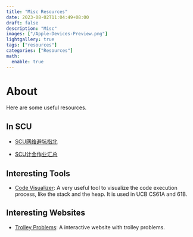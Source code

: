 ```yaml
---
title: "Misc Resources"
date: 2023-08-02T11:04:49+08:00
draft: false
description: "Misc"
images: ["/Apple-Devices-Preview.png"]
lightgallery: true
tags: ["resources"]
categories: ["Resources"]
math:
  enable: true
---
```



# About
Here are some useful resources.

## In SCU 
- [SCU网络避坑指北](https://scunet.syaoran.top/)

- [SCU计金作业汇总](https://github.com/KarryRen/SCU-CS-Class-Materials.git)

## Interesting Tools
- [Code Visualizer](https://pythontutor.com/): A very useful tool to visualize the code execution process, like the stack and the heap. It is used in UCB CS61A and 61B.

## Interesting Websites
- [Trolley Problems](https://neal.fun/absurd-trolley-problems/): A interactive website with trolley problems.
